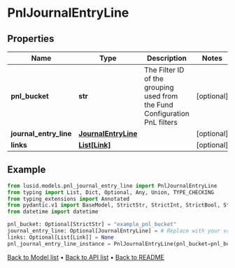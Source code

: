 # PnlJournalEntryLine

## Properties
Name | Type | Description | Notes
------------ | ------------- | ------------- | -------------
**pnl_bucket** | **str** | The Filter ID of the grouping used from the Fund Configuration PnL filters | [optional] 
**journal_entry_line** | [**JournalEntryLine**](JournalEntryLine.md) |  | [optional] 
**links** | [**List[Link]**](Link.md) |  | [optional] 
## Example

```python
from lusid.models.pnl_journal_entry_line import PnlJournalEntryLine
from typing import List, Dict, Optional, Any, Union, TYPE_CHECKING
from typing_extensions import Annotated
from pydantic.v1 import BaseModel, StrictStr, StrictInt, StrictBool, StrictFloat, StrictBytes, Field, validator, ValidationError, conlist, constr
from datetime import datetime

pnl_bucket: Optional[StrictStr] = "example_pnl_bucket"
journal_entry_line: Optional[JournalEntryLine] = # Replace with your value
links: Optional[List[Link]] = None
pnl_journal_entry_line_instance = PnlJournalEntryLine(pnl_bucket=pnl_bucket, journal_entry_line=journal_entry_line, links=links)

```

[Back to Model list](../README.md#documentation-for-models) &#8226; [Back to API list](../README.md#documentation-for-api-endpoints) &#8226; [Back to README](../README.md)

